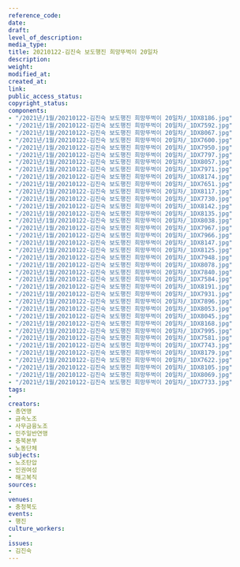 ```yaml
---
reference_code: 
date: 
draft: 
level_of_description: 
media_type: 
title: 20210122-김진숙 보도행진 희망뚜벅이 20일차
description: 
weight: 
modified_at: 
created_at: 
link: 
public_access_status: 
copyright_status: 
components:
- "/2021년/1월/20210122-김진숙 보도행진 희망뚜벅이 20일차/_1DX8186.jpg"
- "/2021년/1월/20210122-김진숙 보도행진 희망뚜벅이 20일차/_1DX7592.jpg"
- "/2021년/1월/20210122-김진숙 보도행진 희망뚜벅이 20일차/_1DX8067.jpg"
- "/2021년/1월/20210122-김진숙 보도행진 희망뚜벅이 20일차/_1DX7600.jpg"
- "/2021년/1월/20210122-김진숙 보도행진 희망뚜벅이 20일차/_1DX7950.jpg"
- "/2021년/1월/20210122-김진숙 보도행진 희망뚜벅이 20일차/_1DX7797.jpg"
- "/2021년/1월/20210122-김진숙 보도행진 희망뚜벅이 20일차/_1DX8057.jpg"
- "/2021년/1월/20210122-김진숙 보도행진 희망뚜벅이 20일차/_1DX7971.jpg"
- "/2021년/1월/20210122-김진숙 보도행진 희망뚜벅이 20일차/_1DX8174.jpg"
- "/2021년/1월/20210122-김진숙 보도행진 희망뚜벅이 20일차/_1DX7651.jpg"
- "/2021년/1월/20210122-김진숙 보도행진 희망뚜벅이 20일차/_1DX8117.jpg"
- "/2021년/1월/20210122-김진숙 보도행진 희망뚜벅이 20일차/_1DX7730.jpg"
- "/2021년/1월/20210122-김진숙 보도행진 희망뚜벅이 20일차/_1DX8142.jpg"
- "/2021년/1월/20210122-김진숙 보도행진 희망뚜벅이 20일차/_1DX8135.jpg"
- "/2021년/1월/20210122-김진숙 보도행진 희망뚜벅이 20일차/_1DX8038.jpg"
- "/2021년/1월/20210122-김진숙 보도행진 희망뚜벅이 20일차/_1DX7967.jpg"
- "/2021년/1월/20210122-김진숙 보도행진 희망뚜벅이 20일차/_1DX7966.jpg"
- "/2021년/1월/20210122-김진숙 보도행진 희망뚜벅이 20일차/_1DX8147.jpg"
- "/2021년/1월/20210122-김진숙 보도행진 희망뚜벅이 20일차/_1DX8125.jpg"
- "/2021년/1월/20210122-김진숙 보도행진 희망뚜벅이 20일차/_1DX7948.jpg"
- "/2021년/1월/20210122-김진숙 보도행진 희망뚜벅이 20일차/_1DX8078.jpg"
- "/2021년/1월/20210122-김진숙 보도행진 희망뚜벅이 20일차/_1DX7840.jpg"
- "/2021년/1월/20210122-김진숙 보도행진 희망뚜벅이 20일차/_1DX7584.jpg"
- "/2021년/1월/20210122-김진숙 보도행진 희망뚜벅이 20일차/_1DX8191.jpg"
- "/2021년/1월/20210122-김진숙 보도행진 희망뚜벅이 20일차/_1DX7931.jpg"
- "/2021년/1월/20210122-김진숙 보도행진 희망뚜벅이 20일차/_1DX7896.jpg"
- "/2021년/1월/20210122-김진숙 보도행진 희망뚜벅이 20일차/_1DX8053.jpg"
- "/2021년/1월/20210122-김진숙 보도행진 희망뚜벅이 20일차/_1DX8045.jpg"
- "/2021년/1월/20210122-김진숙 보도행진 희망뚜벅이 20일차/_1DX8168.jpg"
- "/2021년/1월/20210122-김진숙 보도행진 희망뚜벅이 20일차/_1DX7995.jpg"
- "/2021년/1월/20210122-김진숙 보도행진 희망뚜벅이 20일차/_1DX7581.jpg"
- "/2021년/1월/20210122-김진숙 보도행진 희망뚜벅이 20일차/_1DX7743.jpg"
- "/2021년/1월/20210122-김진숙 보도행진 희망뚜벅이 20일차/_1DX8179.jpg"
- "/2021년/1월/20210122-김진숙 보도행진 희망뚜벅이 20일차/_1DX7622.jpg"
- "/2021년/1월/20210122-김진숙 보도행진 희망뚜벅이 20일차/_1DX8105.jpg"
- "/2021년/1월/20210122-김진숙 보도행진 희망뚜벅이 20일차/_1DX8069.jpg"
- "/2021년/1월/20210122-김진숙 보도행진 희망뚜벅이 20일차/_1DX7733.jpg"
tags:
- 
creators:
- 총연맹
- 금속노조
- 사무금융노조
- 민주일반연맹
- 충북본부
- 노동단체
subjects:
- 노조탄압
- 인권여성
- 해고복직
sources:
- 
venues:
- 충청북도
events:
- 행진
culture_workers:
- 
issues:
- 김진숙
---
```

